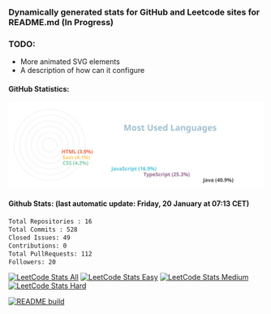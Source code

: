### Dynamically generated stats for GitHub and Leetcode sites for README.md (In Progress)

### TODO:
- More animated SVG elements
- A description of how can it configure

#### GitHub Statistics:

![chart-bar](/assets/circle-tails.svg)

#### Github Stats: (last automatic update: Friday, 20 January at 07:13 CET)
	Total Repositories : 16
	Total Commits : 528
	Closed Issues: 49
	Contributions: 0
	Total PullRequests: 112
	Followers: 20

[![LeetCode Stats All](https://img.shields.io/badge/LEETCODE%20SOLVED%20PROBLEMS%20%3A-137-orange)](https://leetcode.com/meugenom/)
[![LeetCode Stats Easy](https://img.shields.io/badge/EASY%20%3A-67-brightgreen)](https://leetcode.com/meugenom/)
[![LeetCode Stats Medium](https://img.shields.io/badge/MEDIUM%20%3A-65-yellow)](https://leetcode.com/meugenom/)
[![LeetCode Stats Hard](https://img.shields.io/badge/HARD%20%3A-5-red)](https://leetcode.com/meugenom/)

[![README build](https://github.com/meugenom/github-leetcode-stats/actions/workflows/main.yml/badge.svg)](https://github.com/meugenom/github-leetcode-stats/actions/workflows/main.yml)

